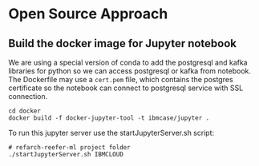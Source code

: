 # Open Source Approach

## Build the docker image for Jupyter notebook

We are using a special version of conda to add the postgresql and kafka libraries for python so we can access postgresql or kafka from notebook. The Dockerfile may use a `cert.pem` file, which contains the postgres certificate so the notebook can connect to postgresql service with SSL connection. 

```
cd docker 
docker build -f docker-jupyter-tool -t ibmcase/jupyter .
```

To run this jupyter server use the startJupyterServer.sh script:

```
# refarch-reefer-ml project folder
./startJupyterServer.sh IBMCLOUD
```
